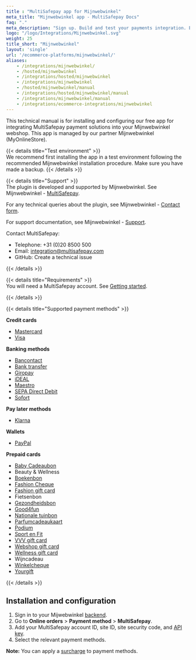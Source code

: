 ```yaml
---
title : "MultiSafepay app for Mijnwebwinkel"
meta_title: "Mijnwebwinkel app - MultiSafepay Docs"
faq: "."
meta_description: "Sign up. Build and test your payments integration. Explore our products and services. Use our API reference, SDKs, and wrappers. Get support."
logo: "/logo/Integrations/Mijnwebwinkel.svg"
weight: 25
title_short: "Mijnwebwinkel"
layout: 'single'
url: '/ecommerce-platforms/mijnwebwinkel/'
aliases: 
    - /integrations/mijnwebwinkel/
    - /hosted/mijnwebwinkel
    - /integrations/hosted/mijnwebwinkel
    - /integrations/mijnwebwinkel
    - /hosted/mijnwebwinkel/manual
    - /integrations/hosted/mijnwebwinkel/manual
    - /integrations/mijnwebwinkel/manual
    - /integrations/ecommerce-integrations/mijnwebwinkel
---
```

This technical manual is for installing and configuring our free app for integrating MultiSafepay payment solutions into your Mijnwebwinkel webshop. This app is managed by our partner Mijnwebwinkel (MyOnlineStore).

{{< details title="Test environment" >}}
&nbsp;  
We recommend first installing the app in a test environment following the recommended Mijnwebwinkel installation procedure. Make sure you have made a backup.
{{< /details >}}

{{< details title="Support" >}}
&nbsp;  
The plugin is developed and supported by Mijnwebwinkel. See Mijnwebwinkel - [MultiSafepay](https://www.mijnwebwinkel.nl/partner/multisafepay).

For any technical queries about the plugin, see Mijnwebwinkel - [Contact form](https://www.mijnwebwinkel.nl/contactformulier).

For support documentation, see Mijnwebwinkel - [Support](https://www.mijnwebwinkel.nl/support).

Contact MultiSafepay:

- Telephone: +31 (0)20 8500 500
- Email: <integration@multisafepay.com>
- GitHub: Create a technical issue

{{< /details >}}

{{< details title="Requirements" >}}
&nbsp;  
You will need a MultiSafepay account. See [Getting started](/getting-started/).

{{< /details >}}

{{< details title="Supported payment methods" >}}

**Credit cards**

- [Mastercard](/payments/methods/credit-and-debit-cards/mastercard)
- [Visa](/payments/methods/credit-and-debit-cards/mastercard/visa)

**Banking methods**

- [Bancontact](/payments/methods/banks/bancontact)
- [Bank transfer](/payments/methods/banks/bank-transfer)
- [Giropay](/payments/methods/banks/giropay)
- [iDEAL](/payments/methods/banks/ideal)
- [Maestro](/payments/methods/credit-and-debit-cards/maestro)
- [SEPA Direct Debit](/payments/methods/banks/sepa-direct-debit)
- [Sofort](/payments/methods/banks/sofort-banking)

**Pay later methods**

+ [Klarna](/payments/methods/billing-suite/klarna)

**Wallets**

+ [PayPal](/payments/methods/wallet/paypal)

**Prepaid cards**

+ [Baby Cadeaubon](https://www.babycadeaubon.nl)
+ Beauty & Wellness
+ [Boekenbon](https://www.cadeaubon.nl/cadeaubonnen/nederlandse-boekenbon)
+ [Fashion Cheque](https://www.fashioncheque.com/nl)
+ [Fashion gift card](https://www.fashion-giftcard.nl)
+ Fietsenbon
+ [Gezondheidsbon](https://www.gezondheidsbon.nl/mhome)
+ [Good4fun](https://www.good4fun.nl)
+ [Nationale tuinbon](https://www.nationale-tuinbon.nl)
+ [Parfumcadeaukaart](https://www.parfumcadeaukaart.nl)
+ [Podium](https://www.podiumcadeaukaart.nl)
+ [Sport en Fit](https://www.sportenfitcadeau.nl)
+ [VVV gift card](https://www.vvvcadeaukaarten.nl)
+ [Webshop gift card](https://www.webshopgiftcard.nl)
+ [Wellness gift card](https://www.wellnessgiftcard.nl)
+ Wijncadeau
+ [Winkelcheque](https://www.winkelcheque.nl)
+ [Yourgift](https://www.yourgift.nl)

{{< /details >}}

## Installation and configuration

1. Sign in to your Mijwebwinkel [backend](/getting-started/glossary/#backend).
2. Go to **Online orders** > **Payment method** > **MultiSafepay**.
2. Add your MultiSafepay account ID, site ID, site security code, and [API key](/faq/general/multisafepay-glossary/#api-key).
6. Select the relevant payment methods.

**Note:** You can apply a [surcharge](/security-and-legal/payment-regulations/about-surcharges/) to payment methods.

